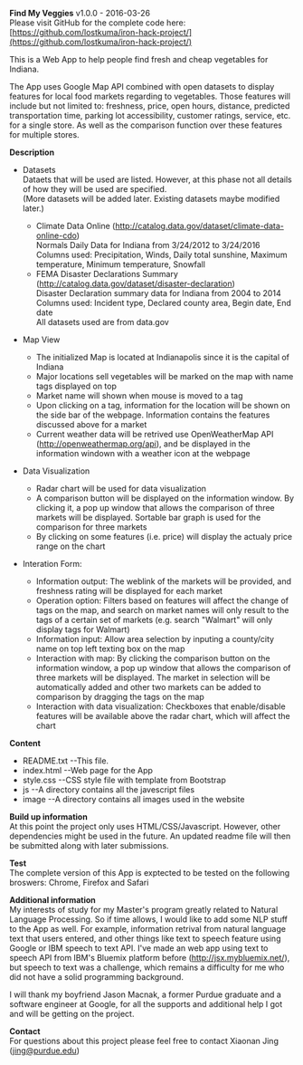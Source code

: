 **Find My Veggies** v1.0.0 - 2016-03-26  
Please visit GitHub for the complete code here: [https://github.com/lostkuma/iron-hack-project/](https://github.com/lostkuma/iron-hack-project/)  

This is a Web App to help people find fresh and cheap vegetables for Indiana.  

The App uses Google Map API combined with open datasets to display features for local food markets regarding to vegetables.
Those features will include but not limited to: freshness, price, open hours, distance, predicted transportation time, parking lot accessibility, customer ratings, service, etc. for a single store. As well as the comparison function over these features for multiple stores.  

**Description**  
* Datasets  
Dataets that will be used are listed. However, at this phase not all details of how they will be used are specified.  
(More datasets will be added later. Existing datasets maybe modified later.)  
	* Climate Data Online (http://catalog.data.gov/dataset/climate-data-online-cdo)  
	  Normals Daily Data for Indiana from 3/24/2012 to 3/24/2016  
	  Columns used: Precipitation, Winds, Daily total sunshine, Maximum temperature, Minimum temperature, Snowfall  
	* FEMA Disaster Declarations Summary (http://catalog.data.gov/dataset/disaster-declaration)  
	  Disaster Declaration summary data for Indiana from 2004 to 2014  
	  Columns used: Incident type, Declared county area, Begin date, End date  
All datasets used are from data.gov  
	
* Map View
	* The initialized Map is located at Indianapolis since it is the capital of Indiana  
	* Major locations sell vegetables will be marked on the map with name tags displayed on top  
	* Market name will shown when mouse is moved to a tag  
	* Upon clicking on a tag, information for the location will be shown on the side bar of the webpage. Information contains the features discussed above for a market  
	* Current weather data will be retrived use OpenWeatherMap API (http://openweathermap.org/api), and be displayed in the information windown with a weather icon at the webpage
	
* Data Visualization
	* Radar chart will be used for data visualization  
	* A comparison button will be displayed on the information window. By clicking it, a pop up window that allows the comparison of  three markets will be displayed. Sortable bar graph is used for the comparison for three markets  
	* By clicking on some features (i.e. price) will display the actualy price range on the chart

* Interation Form:
	* Information output: The weblink of the markets will be provided, and freshness rating will be displayed for each market
	* Operation option: Filters based on features will affect the change of tags on the map, and search on market names will only result to the tags of a certain set of markets (e.g. search "Walmart" will only display tags for Walmart)
	* Information input: Allow area selection by inputing a county/city name on top left texting box on the map
	* Interaction with map: By clicking the comparison button on the information window, a pop up window that allows the comparison of  three markets will be displayed. The market in selection will be automatically added and other two markets can be added to comparison by dragging the tags on the map  
	* Interaction with data visualization: Checkboxes that enable/disable features will be available above the radar chart, which will affect the chart  

**Content**  
* README.txt  --This file.  
* index.html  --Web page for the App  
* style.css  --CSS style file with template from Bootstrap  
* js  --A directory contains all the javescript files  
* image  --A directory contains all images used in the website  
  
**Build up information**  
At this point the project only uses HTML/CSS/Javascript. However, other dependencies might be used in the future. An updated readme file will then be submitted along with later submissions.

**Test**  
The complete version of this App is exptected to be tested on the following broswers: Chrome, Firefox and Safari

**Additional information**  
My interests of study for my Master's program greatly related to Natural Language Processing. So if time allows, I would like to add some NLP stuff to the App as well. For example, information retrival from natural language text that users entered, and other things like text to speech feature using Google or IBM speech to text API. I've made an web app using text to speech API from IBM's Bluemix platform before (http://jsx.mybluemix.net/), but speech to text was a challenge, which remains a difficulty for me who did not have a solid programming background.  

I will thank my boyfriend Jason Macnak, a former Purdue graduate and a software engineer at Google, for all the supports and additional help I got and will be getting on the project.  

**Contact**  
For questions about this project please feel free to contact Xiaonan Jing (jing@purdue.edu)
